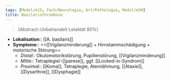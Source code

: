 ```yaml
---
tags: [Modul/m15, Fach/Neurologie, Art/Pathologie, Modul/m30]
title: Basilaristhrombose
---
```

> (Abstract::Unbehandelt Letalität 80%)
- **Lokalisation**:: [[A. basilaris]]
- **Symptome**:: ==[[Vigilanzminderung]] + Hirnstammschädigung + motorische Störung==
	- *Distal*:: Okulomotorikstörung, Pupillenstörung, [[Vigilanzminderung]]
	- *Mitte*:: Tetraplegie/-[[parese]], ggf. [[Locked-in-Syndrom]]
	- *Proximal*:: [[Koma]], Tetraplegie, Atemlähmung, [[Ataxie]], [[Dysarthrie]], [[Dysphagie]]